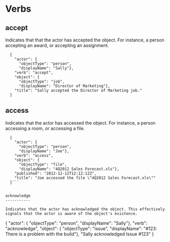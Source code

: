 Verbs
=====

accept
------

Indicates that that the actor has accepted the object. For instance, a person accepting an award, or accepting an assignment.

```
  {
    "actor": {
      "objectType": "person", 
      "displayName": "Sally"},
    "verb": "accept",
    "object": {
      "objectType": "job", 
      "displayName": "Director of Marketing"},
    "title": "Sally accepted the Director of Marketing job."
  }
```


access
------

Indicates that the actor has accessed the object. For instance, a person accessing a room, or accessing a file.

```
  {
    "actor": {
      "objectType": "person", 
      "displayName": "Joe"},
    "verb": "access",
    "object": {
      "objectType": "file", 
      "displayName": "4Q2012 Sales Forecast.xls"},
    "published": "2012-12-12T12:12:12Z",
    "title": "Joe accessed the file \"4Q2012 Sales Forecast.xls\""
  }```


acknowledge
-----------

Indicates that the actor has acknowledged the object. This effectively signals that the actor is aware of the object's existence.

```
  {
    "actor": {
      "objectType": "person", 
      "displayName": "Sally"},
    "verb": "acknowledge",
    "object": {
      "objectType": "issue", 
      "displayName": "#123: There is a problem with the build"},
    "Sally acknowledged Issue #123"
  }
```